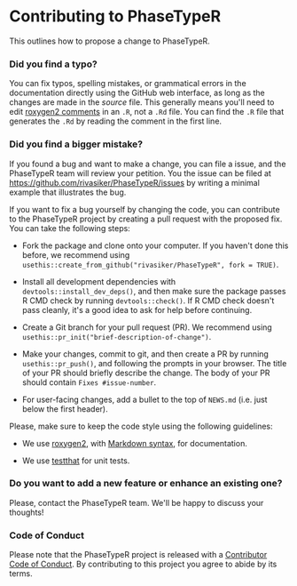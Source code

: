 # Contributing to PhaseTypeR

This outlines how to propose a change to PhaseTypeR. 

### Did you find a typo?

You can fix typos, spelling mistakes, or grammatical errors in the documentation directly using the GitHub web interface, as long as the changes are made in the _source_ file. 
This generally means you'll need to edit [roxygen2 comments](https://roxygen2.r-lib.org/articles/roxygen2.html) in an `.R`, not a `.Rd` file. 
You can find the `.R` file that generates the `.Rd` by reading the comment in the first line.

### Did you find a bigger mistake?

If you found a bug and want to make a change, you can file a issue, and the PhaseTypeR team will review your petition. You the issue can be filed at <https://github.com/rivasiker/PhaseTypeR/issues> by writing a minimal example that illustrates the bug. 

If you want to fix a bug yourself by changing the code, you can contribute to the PhaseTypeR project by creating a pull request with the proposed fix. You can take the following steps:

*   Fork the package and clone onto your computer. If you haven't done this before, we recommend using `usethis::create_from_github("rivasiker/PhaseTypeR", fork = TRUE)`.

*   Install all development dependencies with `devtools::install_dev_deps()`, and then make sure the package passes R CMD check by running `devtools::check()`. 
    If R CMD check doesn't pass cleanly, it's a good idea to ask for help before continuing. 
*   Create a Git branch for your pull request (PR). We recommend using `usethis::pr_init("brief-description-of-change")`.

*   Make your changes, commit to git, and then create a PR by running `usethis::pr_push()`, and following the prompts in your browser.
    The title of your PR should briefly describe the change.
    The body of your PR should contain `Fixes #issue-number`.

*  For user-facing changes, add a bullet to the top of `NEWS.md` (i.e. just below the first header). 

Please, make sure to keep the code style using the following guidelines:

*  We use [roxygen2](https://cran.r-project.org/package=roxygen2), with [Markdown syntax](https://cran.r-project.org/web/packages/roxygen2/vignettes/rd-formatting.html), for documentation.  

*  We use [testthat](https://cran.r-project.org/package=testthat) for unit tests.  

### Do you want to add a new feature or enhance an existing one?

Please, contact the PhaseTypeR team. We'll be happy to discuss your thoughts!

### Code of Conduct

Please note that the PhaseTypeR project is released with a
[Contributor Code of Conduct](.github/CODE_OF_CONDUCT.md). By contributing to this
project you agree to abide by its terms.
